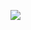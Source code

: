 <a href="https://codeclimate.com/github/eddiewang/minimal-react-boiler"><img src="https://codeclimate.com/github/eddiewang/minimal-react-boiler/badges/gpa.svg" /></a>